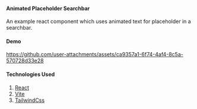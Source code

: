 #### Animated Placeholder Searchbar

An example react component which uses animated text for placeholder in a searchbar.

#### Demo

https://github.com/user-attachments/assets/ca9357a1-6f74-4af4-8c5a-570728d33e28

#### Technologies Used

1. [React](https://react.dev/)
2. [Vite](https://vitejs.dev/)
3. [TailwindCss](https://tailwindcss.com/)
